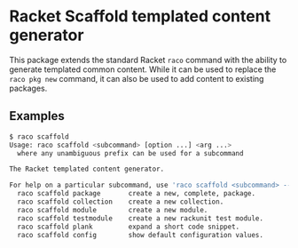 # Racket Scaffold templated content generator

This package extends the standard Racket `raco` command with the ability
to generate templated common content. While it can be used to replace the 
`raco pkg new` command, it can also be used to add content to existing 
packages.

## Examples

```bash
$ raco scaffold
Usage: raco scaffold <subcommand> [option ...] <arg ...>
  where any unambiguous prefix can be used for a subcommand

The Racket templated content generator.

For help on a particular subcommand, use 'raco scaffold <subcommand> --help'
  raco scaffold package       create a new, complete, package.
  raco scaffold collection    create a new collection.
  raco scaffold module        create a new module.
  raco scaffold testmodule    create a new rackunit test module.
  raco scaffold plank         expand a short code snippet.
  raco scaffold config        show default configuration values.
```
